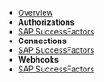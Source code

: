 - [Overview](overview.md)
- **Authorizations**
- [SAP SuccessFactors](authorizations/sap-success-factors.md)
- **Connections**
- [SAP SuccessFactors](connections/sap-success-factors.md)
- **Webhooks**
- [SAP SuccessFactors](webhooks/sap-success-factors.md)